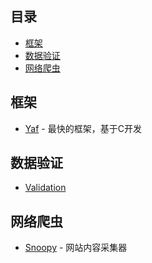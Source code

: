 ## 目录
- [框架](#框架)
- [数据验证](#数据验证)
- [网络爬虫](#网络爬虫架)


## 框架

* [Yaf](https://github.com/laruence/yaf) - 最快的框架，基于C开发


## 数据验证

* [Validation](https://github.com/Respect/Validation)


## 网络爬虫

* [Snoopy](http://sourceforge.net/projects/snoopy) - 网站内容采集器
